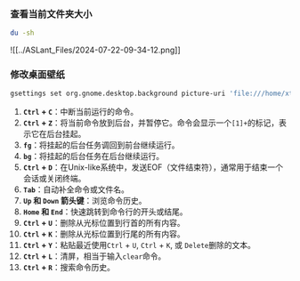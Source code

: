 ### 查看当前文件夹大小
```sh
du -sh
```


![[../ASLant_Files/2024-07-22-09-34-12.png]]

### 修改桌面壁纸
```sh
gsettings set org.gnome.desktop.background picture-uri 'file:///home/xtark/Pictures/image.jpg'
```


1. **`Ctrl` + `C`**：中断当前运行的命令。
2. **`Ctrl` + `Z`**：将当前命令放到后台，并暂停它。命令会显示一个`[1]+`的标记，表示它在后台挂起。
3. **`fg`**：将挂起的后台任务调回到前台继续运行。
4. **`bg`**：将挂起的后台任务在后台继续运行。
5. **`Ctrl` + `D`**：在Unix-like系统中，发送EOF（文件结束符），通常用于结束一个会话或关闭终端。
6. **`Tab`**：自动补全命令或文件名。
7. **`Up` 和 `Down` 箭头键**：浏览命令历史。
8. **`Home` 和 `End`**：快速跳转到命令行的开头或结尾。
9. **`Ctrl` + `U`**：删除从光标位置到行首的所有内容。
10. **`Ctrl` + `K`**：删除从光标位置到行尾的所有内容。
11. **`Ctrl` + `Y`**：粘贴最近使用`Ctrl` + `U`, `Ctrl` + `K`, 或 `Delete`删除的文本。
12. **`Ctrl` + `L`**：清屏，相当于输入`clear`命令。
13. **`Ctrl` + `R`**：搜索命令历史。
